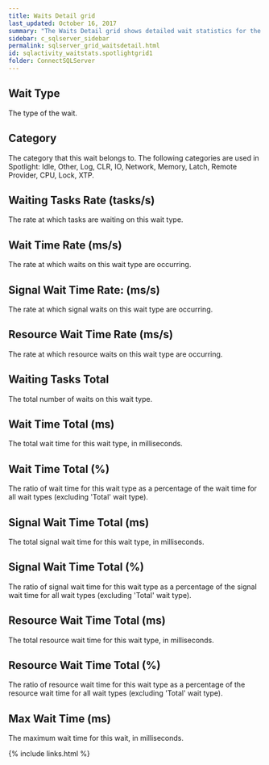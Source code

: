 ```yaml
---
title: Waits Detail grid
last_updated: October 16, 2017
summary: "The Waits Detail grid shows detailed wait statistics for the SQL Server instance currently being monitored. It shows all wait types and breaks down the statistics into signal time and resource wait time. By default, the Waits Detail grid is sorted by Wait Time Rate (ms/s) which allows you to immediately see which wait types are being waited on right now."
sidebar: c_sqlserver_sidebar
permalink: sqlserver_grid_waitsdetail.html
id: sqlactivity_waitstats.spotlightgrid1
folder: ConnectSQLServer
---
```



## Wait Type

The type of the wait.

## Category

The category that this wait belongs to. The following categories are used in Spotlight: Idle, Other, Log, CLR, IO, Network, Memory, Latch, Remote Provider, CPU, Lock, XTP.

## Waiting Tasks Rate (tasks/s)

The rate at which tasks are waiting on this wait type.

## Wait Time Rate (ms/s)

The rate at which waits on this wait type are occurring.

## Signal Wait Time Rate: (ms/s)

The rate at which signal waits on this wait type are occurring.

## Resource Wait Time Rate (ms/s)

The rate at which resource waits on this wait type are occurring.

## Waiting Tasks Total

The total number of waits on this wait type.

## Wait Time Total (ms)

The total wait time for this wait type, in milliseconds.

## Wait Time Total (%)

The ratio of wait time for this wait type as a percentage of the wait time for all wait types (excluding 'Total' wait type).

## Signal Wait Time Total (ms)

The total signal wait time for this wait type, in milliseconds.

## Signal Wait Time Total (%)

The ratio of signal wait time for this wait type as a percentage of the signal wait time for all wait types (excluding 'Total' wait type).

## Resource Wait Time Total (ms)

The total resource wait time for this wait type, in milliseconds.

## Resource Wait Time Total (%)

The ratio of resource wait time for this wait type as a percentage of the resource wait time for all wait types (excluding 'Total' wait type).

## Max Wait Time (ms)

The maximum wait time for this wait, in milliseconds.


{% include links.html %}
